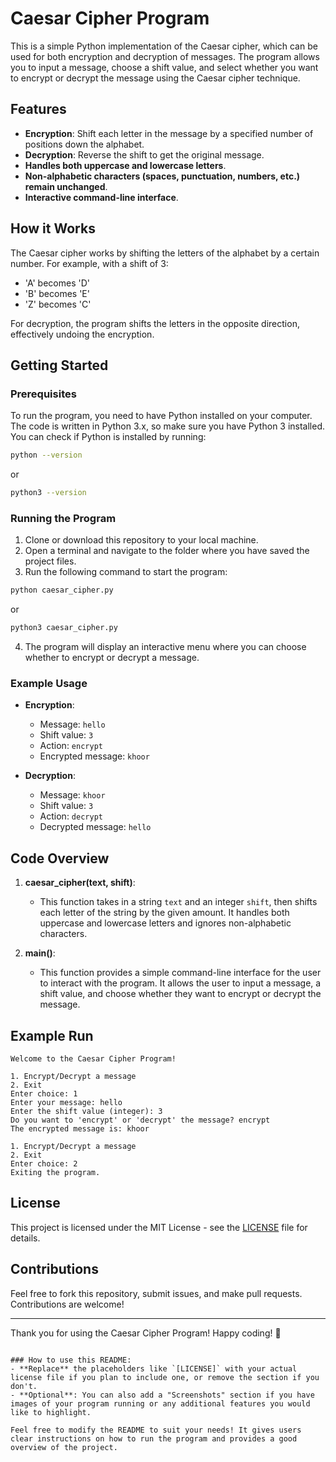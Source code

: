 # Caesar Cipher Program

This is a simple Python implementation of the Caesar cipher, which can be used for both encryption and decryption of messages. The program allows you to input a message, choose a shift value, and select whether you want to encrypt or decrypt the message using the Caesar cipher technique.

## Features

- **Encryption**: Shift each letter in the message by a specified number of positions down the alphabet.
- **Decryption**: Reverse the shift to get the original message.
- **Handles both uppercase and lowercase letters**.
- **Non-alphabetic characters (spaces, punctuation, numbers, etc.) remain unchanged**.
- **Interactive command-line interface**.

## How it Works

The Caesar cipher works by shifting the letters of the alphabet by a certain number. For example, with a shift of 3:
- 'A' becomes 'D'
- 'B' becomes 'E'
- 'Z' becomes 'C'

For decryption, the program shifts the letters in the opposite direction, effectively undoing the encryption.

## Getting Started

### Prerequisites

To run the program, you need to have Python installed on your computer. The code is written in Python 3.x, so make sure you have Python 3 installed. You can check if Python is installed by running:

```bash
python --version
```

or

```bash
python3 --version
```

### Running the Program

1. Clone or download this repository to your local machine.
2. Open a terminal and navigate to the folder where you have saved the project files.
3. Run the following command to start the program:

```bash
python caesar_cipher.py
```

or

```bash
python3 caesar_cipher.py
```

4. The program will display an interactive menu where you can choose whether to encrypt or decrypt a message.

### Example Usage

- **Encryption**:
    - Message: `hello`
    - Shift value: `3`
    - Action: `encrypt`
    - Encrypted message: `khoor`

- **Decryption**:
    - Message: `khoor`
    - Shift value: `3`
    - Action: `decrypt`
    - Decrypted message: `hello`

## Code Overview

1. **caesar_cipher(text, shift)**:
    - This function takes in a string `text` and an integer `shift`, then shifts each letter of the string by the given amount. It handles both uppercase and lowercase letters and ignores non-alphabetic characters.

2. **main()**:
    - This function provides a simple command-line interface for the user to interact with the program. It allows the user to input a message, a shift value, and choose whether they want to encrypt or decrypt the message.

## Example Run

```
Welcome to the Caesar Cipher Program!

1. Encrypt/Decrypt a message
2. Exit
Enter choice: 1
Enter your message: hello
Enter the shift value (integer): 3
Do you want to 'encrypt' or 'decrypt' the message? encrypt
The encrypted message is: khoor

1. Encrypt/Decrypt a message
2. Exit
Enter choice: 2
Exiting the program.
```

## License

This project is licensed under the MIT License - see the [LICENSE](LICENSE) file for details.

## Contributions

Feel free to fork this repository, submit issues, and make pull requests. Contributions are welcome!

---

Thank you for using the Caesar Cipher Program! Happy coding! 🚀
```

### How to use this README:
- **Replace** the placeholders like `[LICENSE]` with your actual license file if you plan to include one, or remove the section if you don't.
- **Optional**: You can also add a "Screenshots" section if you have images of your program running or any additional features you would like to highlight.

Feel free to modify the README to suit your needs! It gives users clear instructions on how to run the program and provides a good overview of the project.
